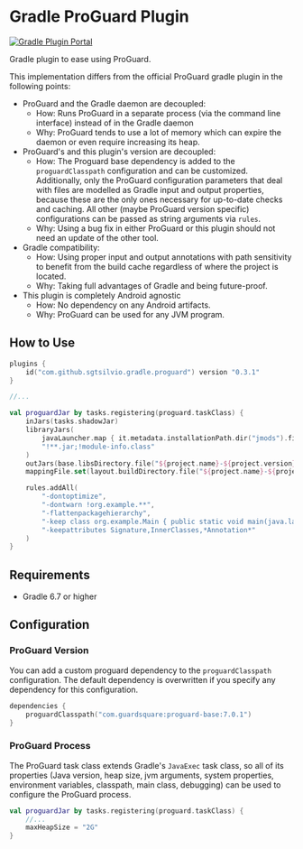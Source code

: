 # Gradle ProGuard Plugin

[![Gradle Plugin Portal](https://img.shields.io/gradle-plugin-portal/v/com.github.sgtsilvio.gradle.proguard?color=brightgreen&style=for-the-badge)](https://plugins.gradle.org/plugin/com.github.sgtsilvio.gradle.proguard)

Gradle plugin to ease using ProGuard.

This implementation differs from the official ProGuard gradle plugin in the following points:
- ProGuard and the Gradle daemon are decoupled:
   - How: Runs ProGuard in a separate process (via the command line interface) instead of in the Gradle daemon
   - Why: ProGuard tends to use a lot of memory which can expire the daemon or even require increasing its heap.
- ProGuard's and this plugin's version are decoupled:
   - How: The Proguard base dependency is added to the `proguardClasspath` configuration and can be customized.
     Additionally, only the ProGuard configuration parameters that deal with files are modelled as Gradle input and
     output properties, because these are the only ones necessary for up-to-date checks and caching.
     All other (maybe ProGuard version specific) configurations can be passed as string arguments via `rules`.
   - Why: Using a bug fix in either ProGuard or this plugin should not need an update of the other tool.
- Gradle compatibility:
   - How: Using proper input and output annotations with path sensitivity to benefit from the build cache regardless
     of where the project is located.
   - Why: Taking full advantages of Gradle and being future-proof.
- This plugin is completely Android agnostic
   - How: No dependency on any Android artifacts.
   - Why: ProGuard can be used for any JVM program.

## How to Use

```kotlin
plugins {
    id("com.github.sgtsilvio.gradle.proguard") version "0.3.1"
}

//...

val proguardJar by tasks.registering(proguard.taskClass) {
    inJars(tasks.shadowJar)
    libraryJars(
        javaLauncher.map { it.metadata.installationPath.dir("jmods").file("java.base.jmod") },
        "!**.jar;!module-info.class"
    )
    outJars(base.libsDirectory.file("${project.name}-${project.version}-proguarded.jar"))
    mappingFile.set(layout.buildDirectory.file("${project.name}-${project.version}-mapping.txt"))

    rules.addAll(
        "-dontoptimize",
        "-dontwarn !org.example.**",
        "-flattenpackagehierarchy",
        "-keep class org.example.Main { public static void main(java.lang.String[]); }",
        "-keepattributes Signature,InnerClasses,*Annotation*"
    )
}
```

## Requirements

- Gradle 6.7 or higher

## Configuration

### ProGuard Version

You can add a custom proguard dependency to the `proguardClasspath` configuration.
The default dependency is overwritten if you specify any dependency for this configuration.

```kotlin
dependencies {
    proguardClasspath("com.guardsquare:proguard-base:7.0.1")
}
```

### ProGuard Process

The ProGuard task class extends Gradle's `JavaExec` task class, so all of its properties
(Java version, heap size, jvm arguments, system properties, environment variables, classpath, main class, debugging)
can be used to configure the ProGuard process.

```kotlin
val proguardJar by tasks.registering(proguard.taskClass) {
    //...
    maxHeapSize = "2G"
}
```